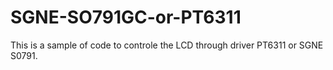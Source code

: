 # SGNE-SO791GC-or-PT6311
This is a sample of code to controle the LCD through driver PT6311 or SGNE S0791.
